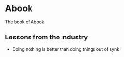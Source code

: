 # Abook
The book of Abook

## Lessons from the industry 

- Doing nothing is better than doing tnings out of synk
